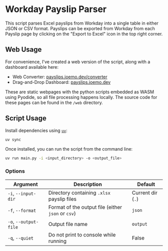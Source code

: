 # Workday Payslip Parser

This script parses Excel payslips from Workday into a single table in either
JSON or CSV format. Payslips can be exported from Workday from each Payslip
page by clicking on the "Export to Excel" icon in the top right corner.

## Web Usage

For convenience, I've created a web version of the script, along with a
dashboard available here:

- Web Converter: [payslips.joemo.dev/converter](https://payslips.joemo.dev/converter)
- Drag-and-Drop Dashboard: [payslips.joemo.dev](https://payslips.joemo.dev/converter)

These are static webpages with the python scripts embedded as WASM using
Pyodide, so all file processing happens locally. The source code for these
pages can be found in the `/web` directory.

## Script Usage

Install dependencies using [`uv`](https://github.com/astral-sh/uv):

```bash
uv sync
```

Once installed, you can run the script from the command line:

```bash
uv run main.py -i <input_directory> -o <output_file>
```

### Options

| Argument               | Description                                               | Default           |
|------------------------|-----------------------------------------------------------|-------------------|
| `-i`, `--input-dir`    | Directory containing `.xlsx` payslip files                | Current dir (`.`) |
| `-f`, `--format`       | Format of the output file (either `json` or `csv`)        | `json`            |
| `-o`, `--output-file`  | Output file name                                          | `output`          |
| `-q`, `--quiet`        | Do not print to console while running                     | False             |
